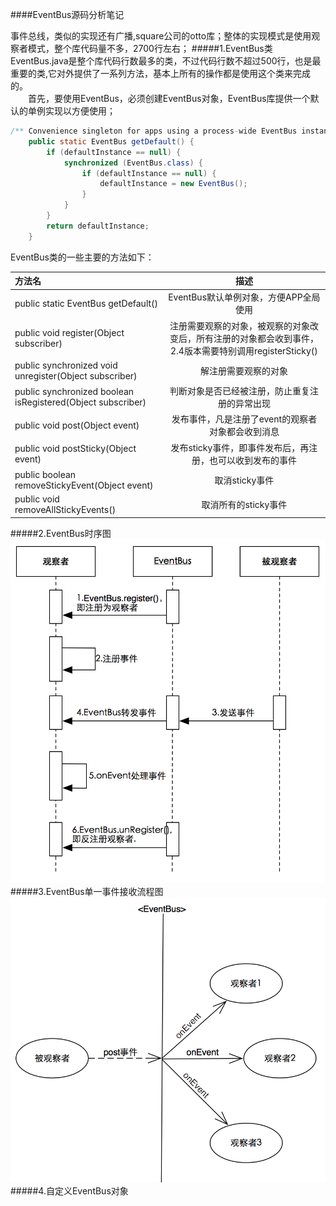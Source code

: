 ####EventBus源码分析笔记

事件总线，类似的实现还有广播,square公司的otto库；整体的实现模式是使用观察者模式，整个库代码量不多，2700行左右；
#####1.EventBus类
EventBus.java是整个库代码行数最多的类，不过代码行数不超过500行，也是最重要的类,它对外提供了一系列方法，基本上所有的操作都是使用这个类来完成的。<br>
　　首先，要使用EventBus，必须创建EventBus对象，EventBus库提供一个默认的单例实现以方便使用；

~~~java
/** Convenience singleton for apps using a process-wide EventBus instance. */
    public static EventBus getDefault() {
        if (defaultInstance == null) {
            synchronized (EventBus.class) {
                if (defaultInstance == null) {
                    defaultInstance = new EventBus();
                }
            }
        }
        return defaultInstance;
    }
~~~
EventBus类的一些主要的方法如下：

| 方法名 | 描述 |
|:--|:--:|
|public static EventBus getDefault()|EventBus默认单例对象，方便APP全局使用|
|public void register(Object subscriber)|注册需要观察的对象，被观察的对象改变后，所有注册的对象都会收到事件，2.4版本需要特别调用registerSticky()|
|public synchronized void unregister(Object subscriber)|解注册需要观察的对象|
|public synchronized boolean isRegistered(Object subscriber)|判断对象是否已经被注册，防止重复注册的异常出现|
|public void post(Object event)|发布事件，凡是注册了event的观察者对象都会收到消息|
|public void postSticky(Object event)|发布sticky事件，即事件发布后，再注册，也可以收到发布的事件|
|public boolean removeStickyEvent(Object event)|取消sticky事件|
|public void removeAllStickyEvents()|取消所有的sticky事件|
#####2.EventBus时序图
<img src="sequence.png"/>
#####3.EventBus单一事件接收流程图
<img src="single-flow.png"/>
#####4.自定义EventBus对象
